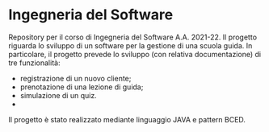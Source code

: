 # Ingegneria del Software

Repository per il corso di Ingegneria del Software A.A. 2021-22.
Il progetto riguarda lo sviluppo di un software per la gestione di una scuola guida. In particolare, il progetto prevede lo sviluppo (con relativa documentazione) di tre funzionalità: 
* registrazione di un nuovo cliente;
* prenotazione di una lezione di guida;
* simulazione di un quiz. 
* 
Il progetto è stato realizzato mediante linguaggio JAVA e pattern BCED.
